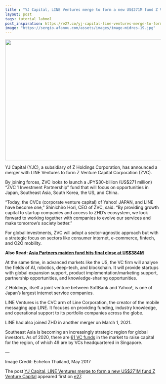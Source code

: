 ```yaml
---
title : "YJ Capital, LINE Ventures merge to form a new US$271M fund Z Venture Capital"
layout: post
tags: tutorial labnol
post_inspiration: https://e27.co/yj-capital-line-ventures-merge-to-form-a-new-us271m-fund-20210401/
image: "https://sergio.afanou.com/assets/images/image-midres-19.jpg"
---
```


<img loading="lazy" class="size-full wp-image-412874 aligncenter" src="https://e27.co/wp-content/uploads/2021/04/download-2.jpeg" alt="" width="690" height="392" />
<p>YJ Capital (YJC), a subsidiary of Z Holdings Corporation, has announced a merger with LINE Ventures to form Z Venture Capital Corporation (ZVC).</p>
<p>By joining forces, ZVC looks to launch a JPY$30-billion (US$271 million) &#8220;ZVC 1 Investment Partnership” fund that will focus on opportunities in Japan, Southeast Asia, South Korea, the US, and China.</p>
<p>&#8220;Today, the CVCs (corporate venture capital) of Yahoo! JAPAN, and LINE have become one,&#8221; Shinichiro Hori, CEO of ZVC, said. &#8220;By providing growth capital to startup companies and access to ZHD&#8217;s ecosystem, we look forward to working together with companies to evolve our services and make tomorrow’s society better.&#8221;</p>
<p>For global investments, ZVC will adopt a sector-agnostic approach but with a strategic focus on sectors like consumer internet, e-commerce, fintech, and O2O mobility.</p>
<p><strong>Also Read: <a rel="follow" href="https://e27.co/asia-partnerss-maiden-fund-hits-final-close-at-us384m-20210304/">Asia Partners maiden fund hits final close at US$384M</a></strong></p>
<p>At the same time, in advanced markets like the US, the VC firm will analyse the fields of AI, robotics, deep-tech, and blockchain. It will provide startups with global expansion support, product implementation/marketing support, partnership opportunities, and knowledge-sharing opportunities.</p>
<p>Z Holdings, itself a joint venture between SoftBank and Yahoo!, is one of Japan&#8217;s largest internet service companies.</p>
<p>LINE Ventures is the CVC arm of Line Corporation, the creator of the mobile messaging app LINE. It focuses on providing funding, industry knowledge, and operational support to its portfolio companies across the globe.</p>
<p>LINE had also joined ZHD in another merger on March 1, 2021.</p>
<p>Southeast Asia is becoming an increasingly strategic region for global investors. As of 2020, there are <a rel="follow" href="https://www.dealstreetasia.com/stories/sea-vc-funds-q3-review-213985/#:~:text=Beyond%20closed%20funds%2C%20there%20are,total%20target%20of%20%241%20billion.">61 VC funds</a> in the market to raise capital for the region, of which 49 are by VCs headquartered in Singapore.</p>
<p>&#8212;</p>
<p>Image Credit: Echelon Thailand, May 2017</p>
<p>The post <a rel="nofollow" href="https://e27.co/yj-capital-line-ventures-merge-to-form-a-new-us271m-fund-20210401/">YJ Capital, LINE Ventures merge to form a new US$271M fund Z Venture Capital</a> appeared first on <a rel="nofollow" href="https://e27.co">e27</a>.</p>

